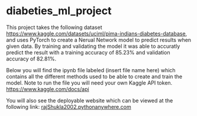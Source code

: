 # diabeties_ml_project

This project takes the following dataset https://www.kaggle.com/datasets/uciml/pima-indians-diabetes-database, and uses PyTorch to create a Nerual Network model to predict results when given data. By training and validating the model it was able to accuratly predict the result with a training accuracy of 85.23% and validation accuracy of 82.81%.

Below you will find the ipynb file labeled (insert file name here) which contains all the different methods used to be able to create and train the model. Note to run the file you will need your own Kaggle API token. https://www.kaggle.com/docs/api

You will also see the deployable website which can be viewed at the following link: [rajShukla2002.pythonanywhere.com](https://rajshukla2002.pythonanywhere.com/)
